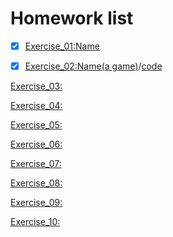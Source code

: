 # Homework list


- [x] [Exercise_01:Name](https://github.com/BoZihao/computationalphysics_N2015301020135/blob/master/name.py)

- [x] [Exercise_02:Name(a game)](http://note.youdao.com/noteshare?id=a5867dbb75b34c55971b6b69bb39a50d)/[code](https://github.com/BoZihao/computationalphysics_N2015301020135/blob/master/123.py)

[Exercise_03:](https://github.com/BoZihao/computationalphysics_N2015301020135)

[Exercise_04:](https://github.com/BoZihao/computationalphysics_N2015301020135)

[Exercise_05:](https://github.com/BoZihao/computationalphysics_N2015301020135)

[Exercise_06:](https://github.com/BoZihao/computationalphysics_N2015301020135)

[Exercise_07:](https://github.com/BoZihao/computationalphysics_N2015301020135)

[Exercise_08:](https://github.com/BoZihao/computationalphysics_N2015301020135)

[Exercise_09:](https://github.com/BoZihao/computationalphysics_N2015301020135)

[Exercise_10:](https://github.com/BoZihao/computationalphysics_N2015301020135)


